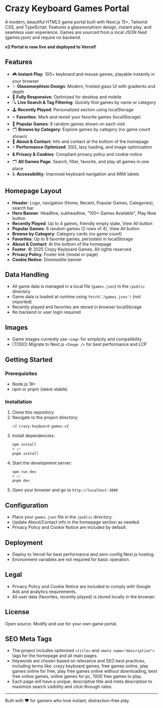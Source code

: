 # Crazy Keyboard Games Portal

A modern, beautiful HTML5 game portal built with Next.js 15+, Tailwind CSS, and TypeScript. Features a glassmorphism design, instant play, and seamless user experience. Games are sourced from a local JSON feed (games.json) and require no backend.

**v2 Portal is now live and deployed to Vercel!**

## Features

- 🎮 **Instant Play**: 100+ keyboard and mouse games, playable instantly in your browser
- ✨ **Glassmorphism Design**: Modern, frosted glass UI with gradients and depth
- 📱 **Fully Responsive**: Optimized for desktop and mobile
- 🔍 **Live Search & Tag Filtering**: Quickly find games by name or category
- 🕹️ **Recently Played**: Personalized section using localStorage
- ⭐ **Favorites**: Mark and revisit your favorite games (localStorage)
- 🔄 **Popular Games**: 8 random games shown on each visit
- 🗂️ **Browse by Category**: Explore games by category (no game count shown)
- 📝 **About & Contact**: Info and contact at the bottom of the homepage
- ⚡ **Performance Optimized**: SSG, lazy loading, and image optimization
- 🔒 **Privacy & Cookies**: Compliant privacy policy and cookie notice
- 🗂️ **All Games Page**: Search, filter, favorite, and play all games in one place
- ♿ **Accessibility**: Improved keyboard navigation and ARIA labels

## Homepage Layout

- **Header**: Logo, navigation (Home, Recent, Popular Games, Categories), search bar
- **Hero Banner**: Headline, subheadline, "100+ Games Available", Play Now button
- **Recently Played**: Up to 4 games, friendly empty state, View All button
- **Popular Games**: 8 random games (2 rows of 4), View All button
- **Browse by Category**: Category cards (no game count)
- **Favorites**: Up to 8 favorite games, persistent in localStorage
- **About & Contact**: At the bottom of the homepage
- **Footer**: © 2025 Crazy Keyboard Games. All rights reserved.
- **Privacy Policy**: Footer link (modal or page)
- **Cookie Notice**: Dismissible banner

## Data Handling

- All game data is managed in a local file (`games.json`) in the `/public` directory
- Game data is loaded at runtime using `fetch('/games.json')` (not imported)
- Recently played and favorites are stored in browser localStorage
- No backend or user login required

## Images

- Game images currently use `<img>` for simplicity and compatibility
- [TODO] Migrate to Next.js `<Image />` for best performance and LCP

## Getting Started

### Prerequisites

- Node.js 18+
- npm or pnpm (latest stable)

### Installation

1. Clone this repository
2. Navigate to the project directory:
   ```bash
   cd crazy-keyboard-games-v2
   ```
3. Install dependencies:
   ```bash
   npm install
   # or
   pnpm install
   ```
4. Start the development server:
   ```bash
   npm run dev
   # or
   pnpm dev
   ```
5. Open your browser and go to `http://localhost:3000`

## Configuration

- Place your `games.json` file in the `/public` directory.
- Update About/Contact info in the homepage section as needed.
- Privacy Policy and Cookie Notice are included by default.

## Deployment

- Deploy to Vercel for best performance and zero-config Next.js hosting.
- Environment variables are not required for basic operation.

## Legal

- Privacy Policy and Cookie Notice are included to comply with Google Ads and analytics requirements.
- All user data (favorites, recently played) is stored locally in the browser.

## License

Open source. Modify and use for your own game portal.

## SEO Meta Tags

- The project includes optimized `<title>` and `<meta name="description">` tags for the homepage and all main pages.
- Keywords are chosen based on relevance and SEO best practices, including terms like: crazy keyboard games, free games online, play games online for free, play free games online without downloading, best free online games, online games for pc, 1000 free games to play.
- Each page will have a unique, descriptive title and meta description to maximize search visibility and click-through rates.

---

Built with ❤️ for gamers who love instant, distraction-free play.
